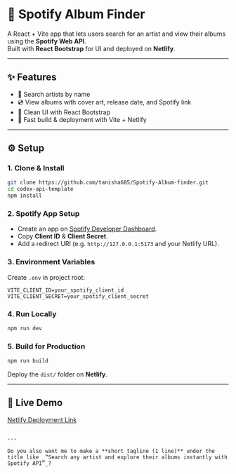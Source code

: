 
# 🎵 Spotify Album Finder

A React + Vite app that lets users search for an artist and view their albums using the **Spotify Web API**.  
Built with **React Bootstrap** for UI and deployed on **Netlify**.

---

## ✨ Features
- 🔎 Search artists by name
- 💿 View albums with cover art, release date, and Spotify link
- 🎨 Clean UI with React Bootstrap
- 🚀 Fast build & deployment with Vite + Netlify

---

## ⚙️ Setup

### 1. Clone & Install
```bash
git clone https://github.com/tanisha685/Spotify-Album-finder.git
cd codex-api-template
npm install
````

### 2. Spotify App Setup

* Create an app on [Spotify Developer Dashboard](https://developer.spotify.com/dashboard/).
* Copy **Client ID** & **Client Secret**.
* Add a redirect URI (e.g. `http://127.0.0.1:5173` and your Netlify URL).

### 3. Environment Variables

Create `.env` in project root:

```env
VITE_CLIENT_ID=your_spotify_client_id
VITE_CLIENT_SECRET=your_spotify_client_secret
```

### 4. Run Locally

```bash
npm run dev
```

### 5. Build for Production

```bash
npm run build
```

Deploy the `dist/` folder on **Netlify**.

---

## 🚀 Live Demo

[Netlify Deployment Link](https://album-finder-tanisha1.netlify.app/)

```

---

Do you also want me to make a **short tagline (1 line)** under the title like _“Search any artist and explore their albums instantly with Spotify API”_?
```
